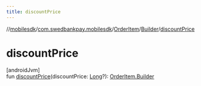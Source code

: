 ```yaml
---
title: discountPrice
---
```

//[mobilesdk](../../../../index.html)/[com.swedbankpay.mobilesdk](../../index.html)/[OrderItem](../index.html)/[Builder](index.html)/[discountPrice](discount-price.html)



# discountPrice



[androidJvm]\
fun [discountPrice](discount-price.html)(discountPrice: [Long](https://kotlinlang.org/api/latest/jvm/stdlib/kotlin/-long/index.html)?): [OrderItem.Builder](index.html)




